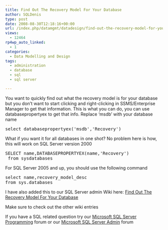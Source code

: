 ```yaml
---
title: Find Out The Recovery Model For Your Database
author: SQLDenis
type: post
date: 2008-08-30T12:18:16+00:00
url: /index.php/datamgmt/datadesign/find-out-the-recovery-model-for-your-dat/
views:
  - 12464
rp4wp_auto_linked:
  - 1
categories:
  - Data Modelling and Design
tags:
  - administration
  - database
  - sql
  - sql server

---
```

You want to quickly find out what the recovery model is for your database but you don&#8217;t want to start clicking and right-clicking in SSMS/Enterprise Manager to get that information. This is what you can do, you can use databasepropertyex to get that info. Replace &#8216;msdb&#8217; with your database name

<pre>select databasepropertyex('msdb','Recovery') </pre>

What if you want it for all databases in one shot? No problem here is how, this will work on SQL Server version 2000

<pre>SELECT name,DATABASEPROPERTYEX(name,'Recovery') 
 from sysdatabases</pre>

For SQL Server 2005 and up, you should use the following command

<pre>select name,recovery_model_desc
from sys.databases</pre>

I have also added this to our SQL Server admin Wiki here: [Find Out The Recovery Model For Your Database][1]
  
Make sure to check out the other wiki entries

If you have a SQL related question try our [Microsoft SQL Server Programming][2] forum or our [Microsoft SQL Server Admin][3] forum

 [1]: http://wiki.ltd.local/index.php/Find_Out_The_Recovery_Model_For_Your_Database
 [2]: http://forum.ltd.local/viewforum.php?f=17
 [3]: http://forum.ltd.local/viewforum.php?f=22